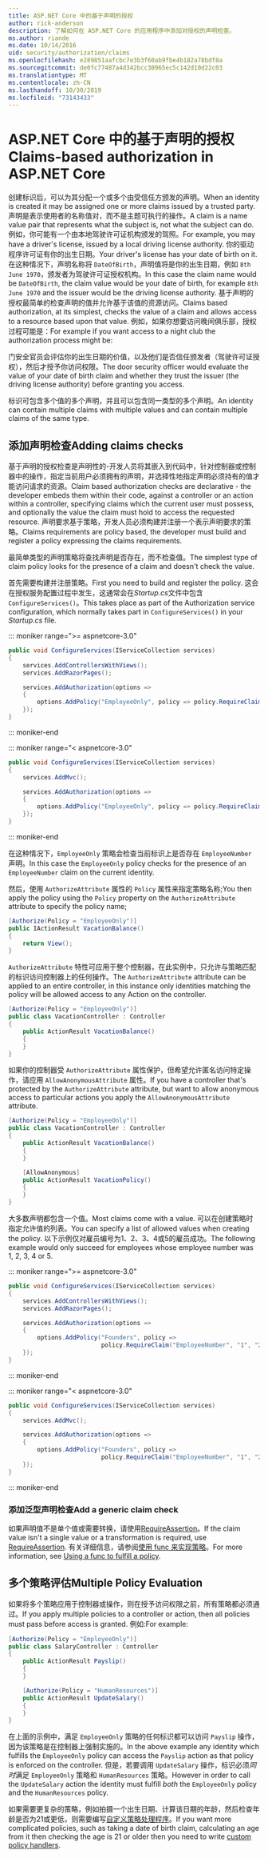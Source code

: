 ```yaml
---
title: ASP.NET Core 中的基于声明的授权
author: rick-anderson
description: 了解如何在 ASP.NET Core 的应用程序中添加对授权的声明检查。
ms.author: riande
ms.date: 10/14/2016
uid: security/authorization/claims
ms.openlocfilehash: e289851aafcbc7e3b3f60ab9fbe4b182a78bdf8a
ms.sourcegitcommit: de0fc77487a4d342bcc30965ec5c142d10d22c03
ms.translationtype: MT
ms.contentlocale: zh-CN
ms.lasthandoff: 10/30/2019
ms.locfileid: "73143433"
---
```

# <a name="claims-based-authorization-in-aspnet-core"></a><span data-ttu-id="27648-103">ASP.NET Core 中的基于声明的授权</span><span class="sxs-lookup"><span data-stu-id="27648-103">Claims-based authorization in ASP.NET Core</span></span>

<a name="security-authorization-claims-based"></a>

<span data-ttu-id="27648-104">创建标识后，可以为其分配一个或多个由受信任方颁发的声明。</span><span class="sxs-lookup"><span data-stu-id="27648-104">When an identity is created it may be assigned one or more claims issued by a trusted party.</span></span> <span data-ttu-id="27648-105">声明是表示使用者的名称值对，而不是主题可执行的操作。</span><span class="sxs-lookup"><span data-stu-id="27648-105">A claim is a name value pair that represents what the subject is, not what the subject can do.</span></span> <span data-ttu-id="27648-106">例如，你可能有一个由本地驾驶许可证机构颁发的驾照。</span><span class="sxs-lookup"><span data-stu-id="27648-106">For example, you may have a driver's license, issued by a local driving license authority.</span></span> <span data-ttu-id="27648-107">你的驱动程序许可证有你的出生日期。</span><span class="sxs-lookup"><span data-stu-id="27648-107">Your driver's license has your date of birth on it.</span></span> <span data-ttu-id="27648-108">在这种情况下，声明名称将 `DateOfBirth`，声明值将是你的出生日期，例如 `8th June 1970`，颁发者为驾驶许可证授权机构。</span><span class="sxs-lookup"><span data-stu-id="27648-108">In this case the claim name would be `DateOfBirth`, the claim value would be your date of birth, for example `8th June 1970` and the issuer would be the driving license authority.</span></span> <span data-ttu-id="27648-109">基于声明的授权最简单的检查声明的值并允许基于该值的资源访问。</span><span class="sxs-lookup"><span data-stu-id="27648-109">Claims based authorization, at its simplest, checks the value of a claim and allows access to a resource based upon that value.</span></span> <span data-ttu-id="27648-110">例如，如果你想要访问晚间俱乐部，授权过程可能是：</span><span class="sxs-lookup"><span data-stu-id="27648-110">For example if you want access to a night club the authorization process might be:</span></span>

<span data-ttu-id="27648-111">门安全官员会评估你的出生日期的价值，以及他们是否信任颁发者（驾驶许可证授权），然后才授予你访问权限。</span><span class="sxs-lookup"><span data-stu-id="27648-111">The door security officer would evaluate the value of your date of birth claim and whether they trust the issuer (the driving license authority) before granting you access.</span></span>

<span data-ttu-id="27648-112">标识可包含多个值的多个声明，并且可以包含同一类型的多个声明。</span><span class="sxs-lookup"><span data-stu-id="27648-112">An identity can contain multiple claims with multiple values and can contain multiple claims of the same type.</span></span>

## <a name="adding-claims-checks"></a><span data-ttu-id="27648-113">添加声明检查</span><span class="sxs-lookup"><span data-stu-id="27648-113">Adding claims checks</span></span>

<span data-ttu-id="27648-114">基于声明的授权检查是声明性的-开发人员将其嵌入到代码中，针对控制器或控制器中的操作，指定当前用户必须拥有的声明，并选择性地指定声明必须持有的值才能访问请求的资源。</span><span class="sxs-lookup"><span data-stu-id="27648-114">Claim based authorization checks are declarative - the developer embeds them within their code, against a controller or an action within a controller, specifying claims which the current user must possess, and optionally the value the claim must hold to access the requested resource.</span></span> <span data-ttu-id="27648-115">声明要求基于策略，开发人员必须构建并注册一个表示声明要求的策略。</span><span class="sxs-lookup"><span data-stu-id="27648-115">Claims requirements are policy based, the developer must build and register a policy expressing the claims requirements.</span></span>

<span data-ttu-id="27648-116">最简单类型的声明策略将查找声明是否存在，而不检查值。</span><span class="sxs-lookup"><span data-stu-id="27648-116">The simplest type of claim policy looks for the presence of a claim and doesn't check the value.</span></span>

<span data-ttu-id="27648-117">首先需要构建并注册策略。</span><span class="sxs-lookup"><span data-stu-id="27648-117">First you need to build and register the policy.</span></span> <span data-ttu-id="27648-118">这会在授权服务配置过程中发生，这通常会在*Startup.cs*文件中包含 `ConfigureServices()`。</span><span class="sxs-lookup"><span data-stu-id="27648-118">This takes place as part of the Authorization service configuration, which normally takes part in `ConfigureServices()` in your *Startup.cs* file.</span></span>

::: moniker range=">= aspnetcore-3.0"

```csharp
public void ConfigureServices(IServiceCollection services)
{
    services.AddControllersWithViews();
    services.AddRazorPages();

    services.AddAuthorization(options =>
    {
        options.AddPolicy("EmployeeOnly", policy => policy.RequireClaim("EmployeeNumber"));
    });
}
```

::: moniker-end

::: moniker range="< aspnetcore-3.0"

```csharp
public void ConfigureServices(IServiceCollection services)
{
    services.AddMvc();

    services.AddAuthorization(options =>
    {
        options.AddPolicy("EmployeeOnly", policy => policy.RequireClaim("EmployeeNumber"));
    });
}
```

::: moniker-end

<span data-ttu-id="27648-119">在这种情况下，`EmployeeOnly` 策略会检查当前标识上是否存在 `EmployeeNumber` 声明。</span><span class="sxs-lookup"><span data-stu-id="27648-119">In this case the `EmployeeOnly` policy checks for the presence of an `EmployeeNumber` claim on the current identity.</span></span>

<span data-ttu-id="27648-120">然后，使用 `AuthorizeAttribute` 属性的 `Policy` 属性来指定策略名称;</span><span class="sxs-lookup"><span data-stu-id="27648-120">You then apply the policy using the `Policy` property on the `AuthorizeAttribute` attribute to specify the policy name;</span></span>

```csharp
[Authorize(Policy = "EmployeeOnly")]
public IActionResult VacationBalance()
{
    return View();
}
```

<span data-ttu-id="27648-121">`AuthorizeAttribute` 特性可应用于整个控制器，在此实例中，只允许与策略匹配的标识访问控制器上的任何操作。</span><span class="sxs-lookup"><span data-stu-id="27648-121">The `AuthorizeAttribute` attribute can be applied to an entire controller, in this instance only identities matching the policy will be allowed access to any Action on the controller.</span></span>

```csharp
[Authorize(Policy = "EmployeeOnly")]
public class VacationController : Controller
{
    public ActionResult VacationBalance()
    {
    }
}
```

<span data-ttu-id="27648-122">如果你的控制器受 `AuthorizeAttribute` 属性保护，但希望允许匿名访问特定操作，请应用 `AllowAnonymousAttribute` 属性。</span><span class="sxs-lookup"><span data-stu-id="27648-122">If you have a controller that's protected by the `AuthorizeAttribute` attribute, but want to allow anonymous access to particular actions you apply the `AllowAnonymousAttribute` attribute.</span></span>

```csharp
[Authorize(Policy = "EmployeeOnly")]
public class VacationController : Controller
{
    public ActionResult VacationBalance()
    {
    }

    [AllowAnonymous]
    public ActionResult VacationPolicy()
    {
    }
}
```

<span data-ttu-id="27648-123">大多数声明都包含一个值。</span><span class="sxs-lookup"><span data-stu-id="27648-123">Most claims come with a value.</span></span> <span data-ttu-id="27648-124">可以在创建策略时指定允许值的列表。</span><span class="sxs-lookup"><span data-stu-id="27648-124">You can specify a list of allowed values when creating the policy.</span></span> <span data-ttu-id="27648-125">以下示例仅对雇员编号为1、2、3、4或5的雇员成功。</span><span class="sxs-lookup"><span data-stu-id="27648-125">The following example would only succeed for employees whose employee number was 1, 2, 3, 4 or 5.</span></span>

::: moniker range=">= aspnetcore-3.0"

```csharp
public void ConfigureServices(IServiceCollection services)
{
    services.AddControllersWithViews();
    services.AddRazorPages();

    services.AddAuthorization(options =>
    {
        options.AddPolicy("Founders", policy =>
                          policy.RequireClaim("EmployeeNumber", "1", "2", "3", "4", "5"));
    });
}
```

::: moniker-end

::: moniker range="< aspnetcore-3.0"

```csharp
public void ConfigureServices(IServiceCollection services)
{
    services.AddMvc();

    services.AddAuthorization(options =>
    {
        options.AddPolicy("Founders", policy =>
                          policy.RequireClaim("EmployeeNumber", "1", "2", "3", "4", "5"));
    });
}
```

::: moniker-end
### <a name="add-a-generic-claim-check"></a><span data-ttu-id="27648-126">添加泛型声明检查</span><span class="sxs-lookup"><span data-stu-id="27648-126">Add a generic claim check</span></span>

<span data-ttu-id="27648-127">如果声明值不是单个值或需要转换，请使用[RequireAssertion](/dotnet/api/microsoft.aspnetcore.authorization.authorizationpolicybuilder.requireassertion)。</span><span class="sxs-lookup"><span data-stu-id="27648-127">If the claim value isn't a single value or a transformation is required, use [RequireAssertion](/dotnet/api/microsoft.aspnetcore.authorization.authorizationpolicybuilder.requireassertion).</span></span> <span data-ttu-id="27648-128">有关详细信息，请参阅[使用 func 来实现策略](xref:security/authorization/policies#using-a-func-to-fulfill-a-policy)。</span><span class="sxs-lookup"><span data-stu-id="27648-128">For more information, see [Using a func to fulfill a policy](xref:security/authorization/policies#using-a-func-to-fulfill-a-policy).</span></span>

## <a name="multiple-policy-evaluation"></a><span data-ttu-id="27648-129">多个策略评估</span><span class="sxs-lookup"><span data-stu-id="27648-129">Multiple Policy Evaluation</span></span>

<span data-ttu-id="27648-130">如果将多个策略应用于控制器或操作，则在授予访问权限之前，所有策略都必须通过。</span><span class="sxs-lookup"><span data-stu-id="27648-130">If you apply multiple policies to a controller or action, then all policies must pass before access is granted.</span></span> <span data-ttu-id="27648-131">例如:</span><span class="sxs-lookup"><span data-stu-id="27648-131">For example:</span></span>

```csharp
[Authorize(Policy = "EmployeeOnly")]
public class SalaryController : Controller
{
    public ActionResult Payslip()
    {
    }

    [Authorize(Policy = "HumanResources")]
    public ActionResult UpdateSalary()
    {
    }
}
```

<span data-ttu-id="27648-132">在上面的示例中，满足 `EmployeeOnly` 策略的任何标识都可以访问 `Payslip` 操作，因为该策略是在控制器上强制实施的。</span><span class="sxs-lookup"><span data-stu-id="27648-132">In the above example any identity which fulfills the `EmployeeOnly` policy can access the `Payslip` action as that policy is enforced on the controller.</span></span> <span data-ttu-id="27648-133">但是，若要调用 `UpdateSalary` 操作，标识必须*同时*满足 `EmployeeOnly` 策略和 `HumanResources` 策略。</span><span class="sxs-lookup"><span data-stu-id="27648-133">However in order to call the `UpdateSalary` action the identity must fulfill *both* the `EmployeeOnly` policy and the `HumanResources` policy.</span></span>

<span data-ttu-id="27648-134">如果需要更复杂的策略，例如拍摄一个出生日期、计算该日期的年龄，然后检查年龄是否为21或更低，则需要编写[自定义策略处理程序](xref:security/authorization/policies)。</span><span class="sxs-lookup"><span data-stu-id="27648-134">If you want more complicated policies, such as taking a date of birth claim, calculating an age from it then checking the age is 21 or older then you need to write [custom policy handlers](xref:security/authorization/policies).</span></span>

